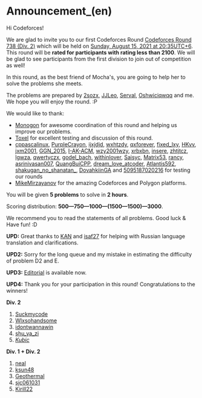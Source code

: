 # Announcement_(en)

Hi Codeforces! 

We are glad to invite you to our first Codeforces Round [Codeforces Round 738 (Div. 2)](https://codeforces.com/contest/1559 "Codeforces Round 738 (Div. 2)") which will be held on [Sunday, August 15, 2021 at 20:35UTC+6](https://codeforces.com/https://www.timeanddate.com/worldclock/fixedtime.html?day=15&month=8&year=2021&hour=17&min=35&sec=0&p1=166). This round will be **rated for participants with rating less than 2100**. We will be glad to see participants from the first division to join out of competition as well! 

In this round, as the best friend of Mocha's, you are going to help her to solve the problems she meets. 

The problems are prepared by [2sozx](https://codeforces.com/profile/2sozx "Master 2sozx"), [JJLeo](https://codeforces.com/profile/JJLeo "International Master JJLeo"), [Serval](https://codeforces.com/profile/Serval "Master Serval"), [Oshwiciqwqq](https://codeforces.com/profile/Oshwiciqwqq "Master Oshwiciqwqq") and me. We hope you will enjoy the round. :P

We would like to thank:

 * [Monogon](https://codeforces.com/profile/Monogon "International Grandmaster Monogon") for awesome coordination of this round and helping us improve our problems.
* [Toxel](https://codeforces.com/profile/Toxel "International Grandmaster Toxel") for excellent testing and discussion of this round.
* [cppascalinux](https://codeforces.com/profile/cppascalinux "International Master cppascalinux"), [PurpleCrayon](https://codeforces.com/profile/PurpleCrayon "Master PurpleCrayon"), [ijxjdjd](https://codeforces.com/profile/ijxjdjd "Master ijxjdjd"), [wxhtzdy](https://codeforces.com/profile/wxhtzdy "Candidate Master wxhtzdy"), [qxforever](https://codeforces.com/profile/qxforever "Master qxforever"), [fixed_lxy](https://codeforces.com/profile/fixed_lxy "Expert fixed_lxy"), [HKvv](https://codeforces.com/profile/HKvv "Expert HKvv"), [jxm2001](https://codeforces.com/profile/jxm2001 "Master jxm2001"), [GGN_2015](https://codeforces.com/profile/GGN_2015 "Expert GGN_2015"), [I-AK-ACM](https://codeforces.com/profile/I-AK-ACM "Candidate Master I-AK-ACM"), [wzy2001wzy](https://codeforces.com/profile/wzy2001wzy "Expert wzy2001wzy"), [xrbxbn](https://codeforces.com/profile/xrbxbn "Expert xrbxbn"), [insere](https://codeforces.com/profile/insere "Expert insere"), [zhtjtcz](https://codeforces.com/profile/zhtjtcz "Candidate Master zhtjtcz"), [lgwza](https://codeforces.com/profile/lgwza "Expert lgwza"), [qwertyczx](https://codeforces.com/profile/qwertyczx "Candidate Master qwertyczx"), [godel_bach](https://codeforces.com/profile/godel_bach "Candidate Master godel_bach"), [withinlover](https://codeforces.com/profile/withinlover "Candidate Master withinlover"), [Saisyc](https://codeforces.com/profile/Saisyc "Pupil Saisyc"), [Matrix53](https://codeforces.com/profile/Matrix53 "Specialist Matrix53"), [rancy](https://codeforces.com/profile/rancy "Expert rancy"), [asrinivasan007](https://codeforces.com/profile/asrinivasan007 "Pupil asrinivasan007"), [QuangBuiCPP](https://codeforces.com/profile/QuangBuiCPP "Pupil QuangBuiCPP"), [dream_love_atcoder](https://codeforces.com/profile/dream_love_atcoder "Pupil dream_love_atcoder"), [Atlantis592](https://codeforces.com/profile/Atlantis592 "Master Atlantis592"), [shakugan_no_shanatan_](https://codeforces.com/profile/shakugan_no_shanatan_ "Master shakugan_no_shanatan_"), [DovahkiinGA](https://codeforces.com/profile/DovahkiinGA "Specialist DovahkiinGA") and [5095187020216](https://codeforces.com/profile/5095187020216 "Master 5095187020216") for testing our rounds
* [MikeMirzayanov](https://codeforces.com/profile/MikeMirzayanov "Headquarters, MikeMirzayanov") for the amazing Codeforces and Polygon platforms.

You will be given **5 problems** to solve in **2 hours**. 

Scoring distribution: **500—750—1000—(1500—1500)—3000**.

We recommend you to read the statements of all problems. Good luck & Have fun! :D

**UPD:** Great thanks to [KAN](https://codeforces.com/profile/KAN "Legendary Grandmaster KAN") and [isaf27](https://codeforces.com/profile/isaf27 "International Grandmaster isaf27") for helping with Russian language translation and clarifications.

**UPD2:** Sorry for the long queue and my mistake in estimating the difficulty of problem D2 and E.

**UPD3:** [Editorial](Tutorial_(en)_(en).md) is available now.

**UPD4:** Thank you for your participation in this round! Congratulations to the winners!

**Div. 2**

 1. [Suckmycode](https://codeforces.com/profile/Suckmycode "Master Suckmycode")
2. [Wlxsohandsome](https://codeforces.com/profile/Wlxsohandsome "Specialist Wlxsohandsome")
3. [idontwannawin](https://codeforces.com/profile/idontwannawin "Master idontwannawin")
4. [shu_ya_zi](https://codeforces.com/profile/shu_ya_zi "Newbie shu_ya_zi")
5. [_Kubic_](https://codeforces.com/profile/_Kubic_ "Specialist _Kubic_")

**Div. 1 + Div. 2**

 1. [neal](https://codeforces.com/profile/neal "Legendary Grandmaster neal")
2. [ksun48](https://codeforces.com/profile/ksun48 "Legendary Grandmaster ksun48")
3. [Geothermal](https://codeforces.com/profile/Geothermal "International Grandmaster Geothermal")
4. [sjc061031](https://codeforces.com/profile/sjc061031 "Master sjc061031")
5. [Kirill22](https://codeforces.com/profile/Kirill22 "Grandmaster Kirill22")
